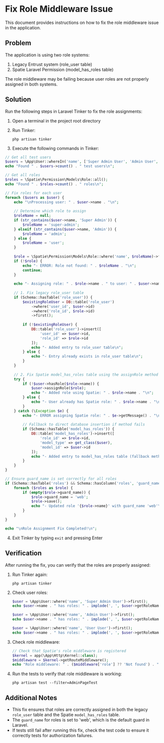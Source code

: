 # Fix Role Middleware Issue

This document provides instructions on how to fix the role middleware issue in the application.

## Problem

The application is using two role systems:
1. Legacy Entrust system (role_user table)
2. Spatie Laravel Permission (model_has_roles table)

The role middleware may be failing because user roles are not properly assigned in both systems.

## Solution

Run the following steps in Laravel Tinker to fix the role assignments:

1. Open a terminal in the project root directory
2. Run Tinker:
   ```
   php artisan tinker
   ```

3. Execute the following commands in Tinker:

```php
// Get all test users
$users = \App\User::whereIn('name', ['Super Admin User', 'Admin User', 'User User'])->get();
echo "Found " . $users->count() . " test users\n";

// Get all roles
$roles = \Spatie\Permission\Models\Role::all();
echo "Found " . $roles->count() . " roles\n";

// Fix roles for each user
foreach ($users as $user) {
    echo "\nProcessing user: " . $user->name . "\n";
    
    // Determine which role to assign
    $roleName = null;
    if (str_contains($user->name, 'Super Admin')) {
        $roleName = 'super-admin';
    } elseif (str_contains($user->name, 'Admin')) {
        $roleName = 'admin';
    } else {
        $roleName = 'user';
    }
    
    $role = \Spatie\Permission\Models\Role::where('name', $roleName)->first();
    if (!$role) {
        echo "- ERROR: Role not found: " . $roleName . "\n";
        continue;
    }
    
    echo "- Assigning role: " . $role->name . " to user: " . $user->name . "\n";
    
    // 1. Fix legacy role_user table
    if (Schema::hasTable('role_user')) {
        $existingRoleUser = DB::table('role_user')
            ->where('user_id', $user->id)
            ->where('role_id', $role->id)
            ->first();
            
        if (!$existingRoleUser) {
            DB::table('role_user')->insert([
                'user_id' => $user->id,
                'role_id' => $role->id
            ]);
            echo "- Added entry to role_user table\n";
        } else {
            echo "- Entry already exists in role_user table\n";
        }
    }
    
    // 2. Fix Spatie model_has_roles table using the assignRole method
    try {
        if (!$user->hasRole($role->name)) {
            $user->assignRole($role);
            echo "- Added role using Spatie: " . $role->name . "\n";
        } else {
            echo "- User already has Spatie role: " . $role->name . "\n";
        }
    } catch (\Exception $e) {
        echo "- ERROR assigning Spatie role: " . $e->getMessage() . "\n";
        
        // Fallback to direct database insertion if method fails
        if (Schema::hasTable('model_has_roles')) {
            DB::table('model_has_roles')->insert([
                'role_id' => $role->id,
                'model_type' => get_class($user),
                'model_id' => $user->id
            ]);
            echo "- Added entry to model_has_roles table (fallback method)\n";
        }
    }
}

// Ensure guard_name is set correctly for all roles
if (Schema::hasTable('roles') && Schema::hasColumn('roles', 'guard_name')) {
    foreach ($roles as $role) {
        if (empty($role->guard_name)) {
            $role->guard_name = 'web';
            $role->save();
            echo "- Updated role '{$role->name}' with guard_name 'web'\n";
        }
    }
}

echo "\nRole Assignment Fix Completed!\n";
```

4. Exit Tinker by typing `exit` and pressing Enter

## Verification

After running the fix, you can verify that the roles are properly assigned:

1. Run Tinker again:
   ```
   php artisan tinker
   ```

2. Check user roles:
   ```php
   $user = \App\User::where('name', 'Super Admin User')->first();
   echo $user->name . " has roles: " . implode(', ', $user->getRoleNames()->toArray()) . "\n";

   $user = \App\User::where('name', 'Admin User')->first();
   echo $user->name . " has roles: " . implode(', ', $user->getRoleNames()->toArray()) . "\n";

   $user = \App\User::where('name', 'User User')->first();
   echo $user->name . " has roles: " . implode(', ', $user->getRoleNames()->toArray()) . "\n";
   ```

3. Check role middleware:
   ```php
   // Check that Spatie's role middleware is registered
   $kernel = app(\App\Http\Kernel::class);
   $middleware = $kernel->getRouteMiddleware();
   echo "Role middleware: " . ($middleware['role'] ?? 'Not found') . "\n";
   ```

4. Run the tests to verify that role middleware is working:
   ```
   php artisan test --filter=AdminPageTest
   ```

## Additional Notes

- This fix ensures that roles are correctly assigned in both the legacy `role_user` table and the Spatie `model_has_roles` table.
- The `guard_name` for roles is set to 'web', which is the default guard in Laravel.
- If tests still fail after running this fix, check the test code to ensure it correctly tests for authorization failures.